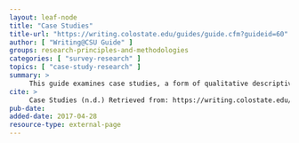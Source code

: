 ```yaml
---
layout: leaf-node
title: "Case Studies"
title-url: "https://writing.colostate.edu/guides/guide.cfm?guideid=60"
author: [ "Writing@CSU Guide" ]
groups: research-principles-and-methodologies
categories: [ "survey-research" ]
topics: [ "case-study-research" ]
summary: >
     This guide examines case studies, a form of qualitative descriptive research that is used to look at individuals, a small group of participants, or a group as a whole. Researchers collect data about participants using participant and direct observations, interviews, protocols, tests, examinations of records, and collections of writing samples. Starting with a definition of the case study, the guide moves to a brief history of this research method. Using several well documented case studies, the guide then looks at applications and methods including data collection and analysis. A discussion of ways to handle validity, reliability, and generalizability follows, with special attention to case studies as they are applied to composition studies. Finally, this guide examines the strengths and weaknesses of case studies.
cite: >
     Case Studies (n.d.) Retrieved from: https://writing.colostate.edu/guides/guide.cfm?guideid=60
pub-date: 
added-date: 2017-04-28
resource-type: external-page
---
```

